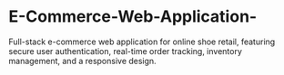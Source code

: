 # E-Commerce-Web-Application-
Full-stack e-commerce web application for online shoe retail, featuring secure user authentication, real-time order tracking, inventory management, and a responsive design.
